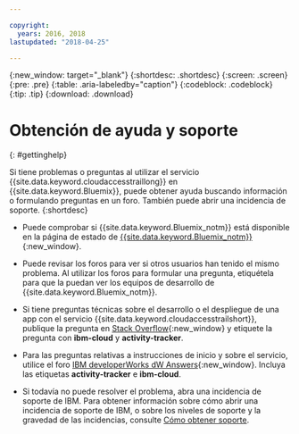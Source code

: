 ```yaml
---

copyright:
  years: 2016, 2018
lastupdated: "2018-04-25"

---
```


{:new_window: target="_blank"}
{:shortdesc: .shortdesc}
{:screen: .screen}
{:pre: .pre}
{:table: .aria-labeledby="caption"}
{:codeblock: .codeblock}
{:tip: .tip}
{:download: .download}


# Obtención de ayuda y soporte
{: #gettinghelp}

Si tiene problemas o preguntas al utilizar el servicio {{site.data.keyword.cloudaccesstraillong}} en {{site.data.keyword.Bluemix}}, puede obtener ayuda buscando información o formulando preguntas en un foro. También puede abrir una incidencia de soporte.
{:shortdesc}

* Puede comprobar si {{site.data.keyword.Bluemix_notm}} está disponible en la página de estado de [{{site.data.keyword.Bluemix_notm}}](https://developer.ibm.com/bluemix/support/#status){:new_window}.

* Puede revisar los foros para ver si otros usuarios han tenido el mismo problema. Al utilizar los
foros para formular una pregunta, etiquétela para que la puedan ver los equipos de desarrollo de {{site.data.keyword.Bluemix_notm}}.
<!--Insert the appropriate Stack Overflow tag for your service for <service_keyword> in URL and text below:  -->
  * Si tiene preguntas técnicas sobre el desarrollo o el despliegue de una app con el servicio {{site.data.keyword.cloudaccesstrailshort}}, publique la pregunta en [Stack Overflow](http://stackoverflow.com/search?q=activity-tracker+ibm-bluemix){:new_window} y etiquete la pregunta con **ibm-cloud** y **activity-tracker**.
<!--Insert the appropriate dW Answers tag for your service for <service_keyword> in URL below:  -->
  * Para las preguntas relativas a instrucciones de inicio y sobre el servicio, utilice el foro [IBM developerWorks dW Answers](https://developer.ibm.com/answers/topics/activity-tracker/?smartspace=bluemix){:new_window}. Incluya las etiquetas **activity-tracker** e **ibm-cloud**.

* Si todavía no puede resolver el problema, abra una incidencia de soporte de IBM. Para obtener información sobre cómo abrir una incidencia de soporte de IBM, o sobre los niveles de soporte y la gravedad de las incidencias, consulte [Cómo obtener soporte](/docs/get-support/howtogetsupport.html#getting-customer-support).

